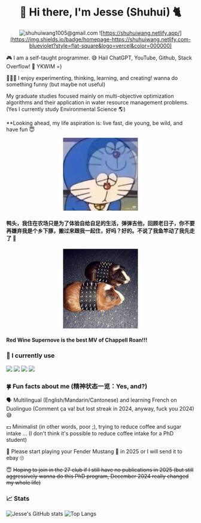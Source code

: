<div align="center">

# 🥦 Hi there, I'm Jesse (Shuhui) 🐈

![shuhuiwang1005@gmail.com](https://img.shields.io/badge/email-shuhuiwang1005@gmail.com-blueviolet?style=flat-square&logo=microsoft-outlook&color=0078d4)
![https://shuhuiwang.netlify.app/](https://img.shields.io/badge/homepage-https://shuhuiwang.netlify.com-blueviolet?style=flat-square&logo=vercel&color=000000)


</div>
 
🎮 I am a self-taught programmer. 😅 Hail ChatGPT, YouTube, Github, Stack Overflow! 🌺 YKWIM =) 

👩🏻‍🔬 I enjoy experimenting, thinking, learning, and creating! wanna do something funny (but maybe not useful)

My graduate studies focused mainly on multi-objective optimization algorithms and their application in water resource management problems. (Yes I currently study Environmental Science 🌎)

**Looking ahead, my life aspiration is: live fast, die young, be wild, and have fun 😇


<div align="center">
  <img src="https://github.com/shuhui-wang/shuhui-wang/blob/main/Evil%20doreamon.jpg" alt="meme1" width="200">
</div>

#### 鸭头，我住在农场只是为了体验自给自足的生活，弹弹吉他，回顾老日子，你不要再嫌弃我是个乡下豚，搬过来跟我一起住，好吗？好的。不说了我鱼竿动了我先走了 🤠
<div align="center">
  <img src="https://github.com/shuhui-wang/shuhui-wang/blob/main/Guinea%20pig%20rockstar.jpg" alt="meme2" width="200">
</div>

#### Red Wine Supernove is the best MV of Chappell Roan!!!




### 📜 I currently use

![](https://img.shields.io/badge/python-3.8-blue)
![](https://img.shields.io/badge/R-4.2.2-success)
![](https://img.shields.io/badge/HTML-blueviolet)
![](https://img.shields.io/badge/LaTex-ff69b4)

<!--
**shuhui-wang/shuhui-wang** is a ✨ _special_ ✨ repository because its `README.md` (this file) appears on your GitHub profile.

Here are some ideas to get you started:

- 🔭 I’m currently working on ...
- 🌱 I’m currently learning ...
- 👯 I’m looking to collaborate on ...
- 🤔 I’m looking for help with ...
- 💬 Ask me about ...
- 📫 How to reach me: ...
- 😄 Pronouns: ...
- ⚡ Fun fact: ...



-->

### 🍀 Fun facts about me (精神状态一览：Yes, and?)


🗣️ Multilingual (English/Mandarin/Cantonese) and learning French on Duolinguo (Comment ça va! but lost streak in 2024, anyway, fuck you 2024) 😅

💵 Minimalist (in other words, poor ;), trying to reduce coffee and sugar intake ... (I don't think it's possible to reduce coffee intake for a PhD student)

🎸 Please start playing your Fender Mustang 🐎 in 2025 or I will send it to ebay 🙄

😇 <s>Hoping to join in the 27 club if I still have no publications in 2025 (but still aggressively wanna do this PhD program, December 2024 really changed my whole life) </s>




### 📈 Stats

![Jesse's GitHub stats](https://github-readme-stats.vercel.app/api?username=shuhui-wang&show_icons=true&theme=merko&PAT_1)
![Top Langs](https://github-readme-stats.vercel.app/api/top-langs/?username=shuhui-wang&hide=TeX&layout=compact&theme=merko&PAT_1)





